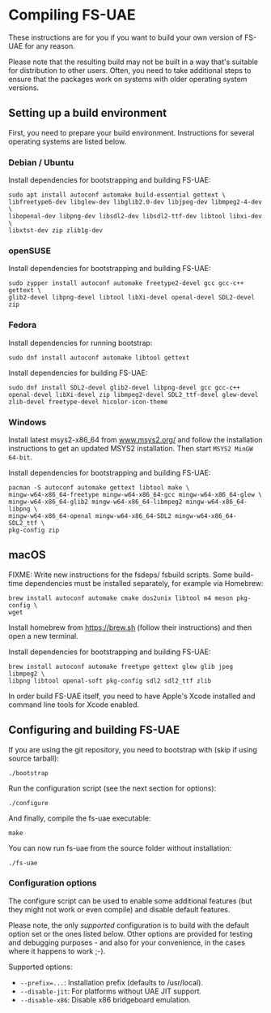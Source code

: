 # Compiling FS-UAE

These instructions are for you if you want to build your own version of FS-UAE
for any reason.

Please note that the resulting build may not be built in a way that's suitable
for distribution to other users. Often, you need to take additional steps to
ensure that the packages work on systems with older operating system versions.

## Setting up a build environment

First, you need to prepare your build environment. Instructions for several
operating systems are listed below.

### Debian / Ubuntu

Install dependencies for bootstrapping and building FS-UAE:

    sudo apt install autoconf automake build-essential gettext \
    libfreetype6-dev libglew-dev libglib2.0-dev libjpeg-dev libmpeg2-4-dev \
    libopenal-dev libpng-dev libsdl2-dev libsdl2-ttf-dev libtool libxi-dev \
    libxtst-dev zip zlib1g-dev

### openSUSE

Install dependencies for bootstrapping and building FS-UAE:

    sudo zypper install autoconf automake freetype2-devel gcc gcc-c++ gettext \
    glib2-devel libpng-devel libtool libXi-devel openal-devel SDL2-devel zip

### Fedora

Install dependencies for running bootstrap:

    sudo dnf install autoconf automake libtool gettext

Install dependencies for building FS-UAE:

    sudo dnf install SDL2-devel glib2-devel libpng-devel gcc gcc-c++ openal-devel libXi-devel zip libmpeg2-devel SDL2_ttf-devel glew-devel zlib-devel freetype-devel hicolor-icon-theme

### Windows

Install latest msys2-x86_64 from www.msys2.org/ and follow the installation
instructions to get an updated MSYS2 installation. Then start
`MSYS2 MinGW 64-bit`.

Install dependencies for bootstrapping and building FS-UAE:

    pacman -S autoconf automake gettext libtool make \
    mingw-w64-x86_64-freetype mingw-w64-x86_64-gcc mingw-w64-x86_64-glew \
    mingw-w64-x86_64-glib2 mingw-w64-x86_64-libmpeg2 mingw-w64-x86_64-libpng \
    mingw-w64-x86_64-openal mingw-w64-x86_64-SDL2 mingw-w64-x86_64-SDL2_ttf \
    pkg-config zip

## macOS

FIXME: Write new instructions for the fsdeps/ fsbuild scripts. Some build-time
dependencies must be installed separately, for example via Homebrew:

    brew install autoconf automake cmake dos2unix libtool m4 meson pkg-config \
    wget

Install homebrew from https://brew.sh (follow their instructions) and then open
a new terminal.

Install dependencies for bootstrapping and building FS-UAE:

    brew install autoconf automake freetype gettext glew glib jpeg libmpeg2 \
    libpng libtool openal-soft pkg-config sdl2 sdl2_ttf zlib

In order build FS-UAE itself, you need to have Apple's Xcode installed and
command line tools for Xcode enabled.

## Configuring and building FS-UAE

If you are using the git repository, you need to bootstrap with (skip if using
source tarball):

    ./bootstrap

Run the configuration script (see the next section for options):

    ./configure

And finally, compile the fs-uae executable:

    make

You can now run fs-uae from the source folder without installation:

    ./fs-uae

### Configuration options

The configure script can be used to enable some additional features (but they
might not work or even compile) and disable default features.

Please note, the only _supported_ configuration is to build with the default
option set or the ones listed below. Other options are provided for testing and
debugging purposes - and also for your convenience, in the cases where it
happens to work ;-).

Supported options:

- `--prefix=...`: Installation prefix (defaults to /usr/local).
- `--disable-jit`: For platforms without UAE JIT support.
- `--disable-x86`: Disable x86 bridgeboard emulation.
